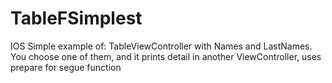 # TableFSimplest
IOS
Simple example of: TableViewController with Names and LastNames. You choose one of them, and it prints detail in another ViewController, uses prepare for segue function
